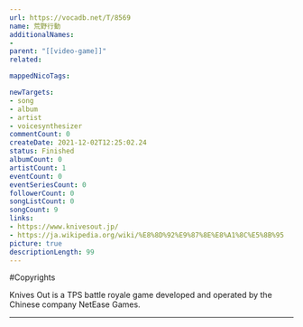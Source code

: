 ```yaml
---
url: https://vocadb.net/T/8569
name: 荒野行動
additionalNames: 
- 
parent: "[[video-game]]"
related:

mappedNicoTags:

newTargets:
- song
- album
- artist
- voicesynthesizer
commentCount: 0
createDate: 2021-12-02T12:25:02.24
status: Finished
albumCount: 0
artistCount: 1
eventCount: 0
eventSeriesCount: 0
followerCount: 0
songListCount: 0
songCount: 9
links: 
- https://www.knivesout.jp/
- https://ja.wikipedia.org/wiki/%E8%8D%92%E9%87%8E%E8%A1%8C%E5%8B%95
picture: true
descriptionLength: 99
---
```


#Copyrights

Knives Out is a TPS battle royale game developed and operated by the Chinese company NetEase Games.

---

